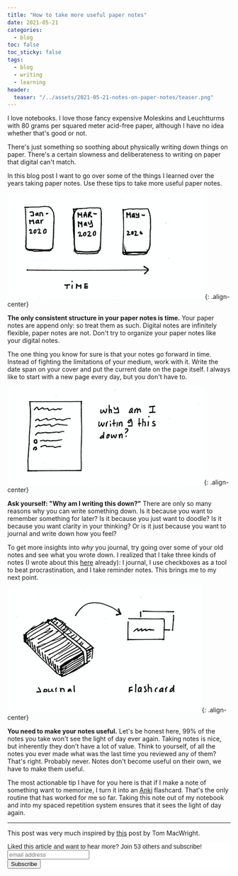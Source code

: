 ```yaml
---
title: "How to take more useful paper notes" 
date: 2021-05-21
categories:
  - blog
toc: false
toc_sticky: false
tags:
  - blog
  - writing
  - learning
header:
  teaser: "/../assets/2021-05-21-notes-on-paper-notes/teaser.png"
---
```


I love notebooks. I love those fancy expensive Moleskins and Leuchtturms with 80
grams per squared meter acid-free paper, although I have no idea whether that's
good or not.

There's just something so soothing about physically writing down
things on paper.  There's a certain slowness and deliberateness to writing on
paper that digital can't match.

In this blog post I want to go over some of the things I learned over the years
taking paper notes. Use these tips to take more useful paper notes.

![](/../assets/2021-05-21-notes-on-paper-notes/2021-05-21-10-00-57.png){: .align-center}

**The only consistent structure in your paper notes is time.** Your paper notes are append only: so treat them as such. Digital notes are infinitely flexible, paper notes are not. Don't try to organize your paper notes like your digital notes.

The one thing you know for sure is that your notes go forward in time. Instead
of fighting the limitations of your medium, work with it. Write the date span on
your cover and put the current date on the page itself. I always like to start
with a new page every day, but you don't have to.

![](/../assets/2021-05-21-notes-on-paper-notes/2021-05-21-10-01-06.png){: .align-center}

**Ask yourself: "Why am I writing this down?"** There are only so many reasons why you can write something down. Is it because you want to remember something for later? Is it because you just want to doodle? Is it because you want clarity in your thinking? Or is it just because you want to journal and write down how you feel? 

To get more insights into *why* you journal, try going over some of your old notes and see what you wrote down. I realized that I take three kinds of notes (I wrote about this [here](https://www.janmeppe.com/blog/field-notes-1/) already): I journal, I use checkboxes as a tool to beat procrastination, and I take reminder notes. This brings me to my next point.

![](/../assets/2021-05-21-notes-on-paper-notes/2021-05-21-10-01-28.png){: .align-center}

**You need to make your notes useful.** Let's be honest here, 99% of the notes you take won't see the light of day ever again. Taking notes is nice, but inherently they don't have a lot of value. Think to yourself, of all the notes you ever made what was the last time you reviewed any of them? That's right. Probably never. Notes don't become useful on their own, we have to make them useful.

The most actionable tip I have for you here is that if I make a note of
something want to memorize, I turn it into an [Anki](https://apps.ankiweb.net/)
flashcard. That's the only routine that has worked for me so far. Taking this
note out of my notebook and into my spaced repetition system ensures that it
sees the light of day again.

---

This post was very much inspired by [this](https://macwright.com/2019/01/02/paper-notes.html) post by Tom MacWright.


<!-- Begin Mailchimp Signup Form -->
<link href="//cdn-images.mailchimp.com/embedcode/horizontal-slim-10_7.css" rel="stylesheet" type="text/css">
<style type="text/css">
  #mc_embed_signup{background:#fff; clear:left; font:14px Helvetica,Arial,sans-serif; width:100%;}
  /* Add your own Mailchimp form style overrides in your site stylesheet or in this style block.
     We recommend moving this block and the preceding CSS link to the HEAD of your HTML file. */
</style>
<div id="mc_embed_signup">
<form action="https://gmail.us3.list-manage.com/subscribe/post?u=92fe86c389878585bc87837e8&amp;id=50543deff9" method="post" id="mc-embedded-subscribe-form" name="mc-embedded-subscribe-form" class="validate" target="_blank" novalidate>
    <div id="mc_embed_signup_scroll">
  <label for="mce-EMAIL">Liked this article and want to hear more? Join 53 others and subscribe!</label>
  <input type="email" value="" name="EMAIL" class="email" id="mce-EMAIL" placeholder="email address" required>
    <!-- real people should not fill this in and expect good things - do not remove this or risk form bot signups-->
    <div style="position: absolute; left: -5000px;" aria-hidden="true"><input type="text" name="b_92fe86c389878585bc87837e8_50543deff9" tabindex="-1" value=""></div>
    <div class="clear"><input type="submit" value="Subscribe" name="subscribe" id="mc-embedded-subscribe" class="button"></div>
    </div>
</form>
</div>
<!--End mc_embed_signup-->
